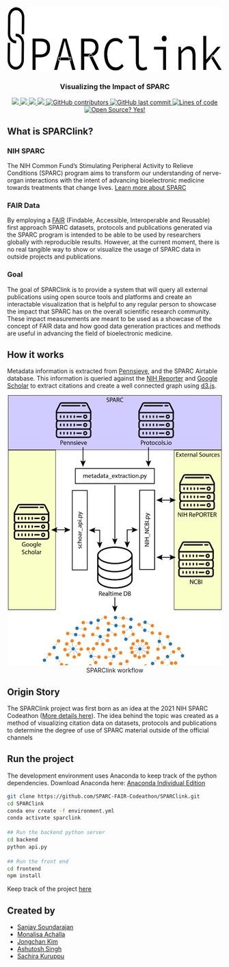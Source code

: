 <br/> <br/>

<p align="center">
  <a href="https://github.com/SPARC-FAIR-Codeathon/SPARClink">
    <img src="https://github.com/SPARC-FAIR-Codeathon/SPARClink/blob/main/docs/images/logo.svg" alt="SPARC link logo" height="150">
  </a>
  <br/>
  <h3 align="center">
    Visualizing the Impact of SPARC
  </h3>
</p>

<p align="center">
  <a href="https://github.com/SPARC-FAIR-Codeathon/SPARClink/blob/main/LICENSE" alt="GitHub license">
    <img src="https://img.shields.io/github/license/SPARC-FAIR-Codeathon/SPARClink" />
  </a>
  <a href="https://github.com/SPARC-FAIR-Codeathon/SPARClink/stargazers" alt="GitHub stars">
    <img src="https://img.shields.io/github/stars/SPARC-FAIR-Codeathon/SPARClink" />
  </a>
  <a href="https://github.com/SPARC-FAIR-Codeathon/SPARClink/network" alt="GitHub forks">
    <img src="https://img.shields.io/github/forks/SPARC-FAIR-Codeathon/SPARClink" />
  </a>
  <a href="https://github.com/SPARC-FAIR-Codeathon/SPARClink/issues" alt="GitHub issues">
    <img src="https://img.shields.io/github/issues/SPARC-FAIR-Codeathon/SPARClink" />
  </a>
  <a href="https://github.com/SPARC-FAIR-Codeathon/SPARClink/graphs/contributors">
    <img src="https://img.shields.io/github/contributors/SPARC-FAIR-Codeathon/SPARClink" alt="GitHub contributors">
  </a>
  <a href="#">
    <img src="https://img.shields.io/github/last-commit/SPARC-FAIR-Codeathon/SPARClink" alt="GitHub last commit">
  </a>
  <a href="#">
    <img src="https://img.shields.io/tokei/lines/github/SPARC-FAIR-Codeathon/SPARClink" alt="Lines of code">
  </a>
  <a href="#">
    <img src="https://badgen.net/badge/Open%20Source%20%3F/Yes%21/blue?icon=github" alt="Open Source? Yes!">
  </a>
  <br/> 
</p>

## What is SPARClink?
### NIH SPARC
The NIH Common Fund’s Stimulating Peripheral Activity to Relieve Conditions (SPARC) program aims to transform our understanding of nerve-organ interactions with the intent of advancing bioelectronic medicine towards treatments that change lives. [Learn more about SPARC](https://sparc.science/)
### FAIR Data
By employing a [FAIR](https://www.nature.com/articles/sdata201618) (Findable, Accessible, Interoperable and Reusable) first approach SPARC datasets, protocols and publications generated via the SPARC program is intended to be able to be used by researchers globally with reproducible results. However, at the current moment, there is no real tangible way to show or visualize the usage of SPARC data in outside projects and publications. 
### Goal
The goal of SPARClink is to provide a system that will query all external publications using open source tools and platforms and create an interactable visualization that is helpful to any regular person to showcase the impact that SPARC has on the overall scientific research community. These impact measurements are meant to be used as a showcase of the concept of FAIR data and how good data generation practices and methods are useful in advancing the field of bioelectronic medicine. 

## How it works
Metadata information is extracted from [Pennsieve](https://app.pennsieve.io/), and the SPARC Airtable database. This information is queried against the [NIH Reporter](https://api.reporter.nih.gov/) and [Google Scholar](https://serpapi.com/google-scholar-api) to extract citations and create a well connected graph using [d3.js](https://d3js.org/). 

<p align="center">
  <!--<img src="https://user-images.githubusercontent.com/21206996/125478715-d5f83b6f-8a6d-4ef8-a845-952baa27d8da.png" />-->
  <img src="https://github.com/SPARC-FAIR-Codeathon/SPARClink/blob/main/docs/images/sparclink_block_diagram-01.png" width="500"/>
  <br/>
  <span> SPARClink workflow </span>
</p>

## Origin Story
The SPARClink project was first born as an idea at the 2021 NIH SPARC Codeathon ([More details here](https://sparc.science/help/2021-sparc-fair-codeathon)). The idea behind the topic was created as a method of visualizing citation data on datasets, protocols and publications to determine the degree of use of SPARC material outside of the official channels

## Run the project
The development environment uses Anaconda to keep track of the python dependencies. Download Anaconda here: [Anaconda Individual Edition](https://www.anaconda.com/products/individual)

``` bash
git clone https://github.com/SPARC-FAIR-Codeathon/SPARClink.git
cd SPARClink
conda env create -f environment.yml
conda activate sparclink

## Run the backend python server
cd backend
python api.py

## Run the front end
cd frontend
npm install
```


Keep track of the project [here](https://github.com/SPARC-FAIR-Codeathon/SPARClink/projects/1)

## Created by 
* [Sanjay Soundarajan](https://github.com/megasanjay)
* [Monalisa Achalla](https://github.com/a-monalisa)
* [Jongchan Kim](https://github.com/Kim-Jongchan)
* [Ashutosh Singh](https://github.com/Ashutosh1712)
* [Sachira Kuruppu](https://github.com/rsachira-abi)
